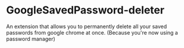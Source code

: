 # GoogleSavedPassword-deleter
An extension that allows you to permanently delete all your saved passwords from google chrome at once. (Because you're now using a password manager) 
